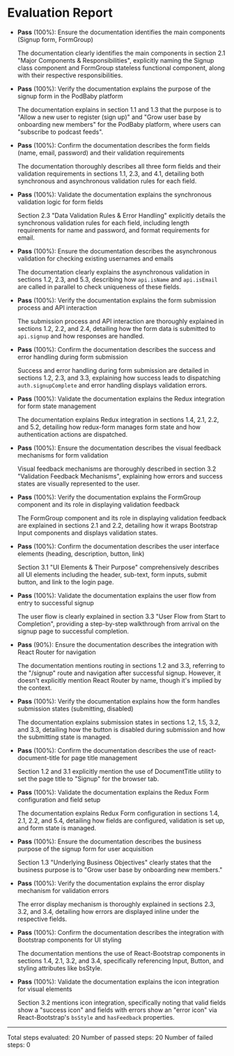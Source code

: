 # Evaluation Report

- **Pass** (100%): Ensure the documentation identifies the main components (Signup form, FormGroup)
  
  The documentation clearly identifies the main components in section 2.1 "Major Components & Responsibilities", explicitly naming the Signup class component and FormGroup stateless functional component, along with their respective responsibilities.

- **Pass** (100%): Verify the documentation explains the purpose of the signup form in the PodBaby platform
  
  The documentation explains in section 1.1 and 1.3 that the purpose is to "Allow a new user to register (sign up)" and "Grow user base by onboarding new members" for the PodBaby platform, where users can "subscribe to podcast feeds".

- **Pass** (100%): Confirm the documentation describes the form fields (name, email, password) and their validation requirements
  
  The documentation thoroughly describes all three form fields and their validation requirements in sections 1.1, 2.3, and 4.1, detailing both synchronous and asynchronous validation rules for each field.

- **Pass** (100%): Validate the documentation explains the synchronous validation logic for form fields
  
  Section 2.3 "Data Validation Rules & Error Handling" explicitly details the synchronous validation rules for each field, including length requirements for name and password, and format requirements for email.

- **Pass** (100%): Ensure the documentation describes the asynchronous validation for checking existing usernames and emails
  
  The documentation clearly explains the asynchronous validation in sections 1.2, 2.3, and 5.3, describing how `api.isName` and `api.isEmail` are called in parallel to check uniqueness of these fields.

- **Pass** (100%): Verify the documentation explains the form submission process and API interaction
  
  The submission process and API interaction are thoroughly explained in sections 1.2, 2.2, and 2.4, detailing how the form data is submitted to `api.signup` and how responses are handled.

- **Pass** (100%): Confirm the documentation describes the success and error handling during form submission
  
  Success and error handling during form submission are detailed in sections 1.2, 2.3, and 3.3, explaining how success leads to dispatching `auth.signupComplete` and error handling displays validation errors.

- **Pass** (100%): Validate the documentation explains the Redux integration for form state management
  
  The documentation explains Redux integration in sections 1.4, 2.1, 2.2, and 5.2, detailing how redux-form manages form state and how authentication actions are dispatched.

- **Pass** (100%): Ensure the documentation describes the visual feedback mechanisms for form validation
  
  Visual feedback mechanisms are thoroughly described in section 3.2 "Validation Feedback Mechanisms", explaining how errors and success states are visually represented to the user.

- **Pass** (100%): Verify the documentation explains the FormGroup component and its role in displaying validation feedback
  
  The FormGroup component and its role in displaying validation feedback are explained in sections 2.1 and 2.2, detailing how it wraps Bootstrap Input components and displays validation states.

- **Pass** (100%): Confirm the documentation describes the user interface elements (heading, description, button, link)
  
  Section 3.1 "UI Elements & Their Purpose" comprehensively describes all UI elements including the header, sub-text, form inputs, submit button, and link to the login page.

- **Pass** (100%): Validate the documentation explains the user flow from entry to successful signup
  
  The user flow is clearly explained in section 3.3 "User Flow from Start to Completion", providing a step-by-step walkthrough from arrival on the signup page to successful completion.

- **Pass** (90%): Ensure the documentation describes the integration with React Router for navigation
  
  The documentation mentions routing in sections 1.2 and 3.3, referring to the "/signup" route and navigation after successful signup. However, it doesn't explicitly mention React Router by name, though it's implied by the context.

- **Pass** (100%): Verify the documentation explains how the form handles submission states (submitting, disabled)
  
  The documentation explains submission states in sections 1.2, 1.5, 3.2, and 3.3, detailing how the button is disabled during submission and how the submitting state is managed.

- **Pass** (100%): Confirm the documentation describes the use of react-document-title for page title management
  
  Section 1.2 and 3.1 explicitly mention the use of DocumentTitle utility to set the page title to "Signup" for the browser tab.

- **Pass** (100%): Validate the documentation explains the Redux Form configuration and field setup
  
  The documentation explains Redux Form configuration in sections 1.4, 2.1, 2.2, and 5.4, detailing how fields are configured, validation is set up, and form state is managed.

- **Pass** (100%): Ensure the documentation describes the business purpose of the signup form for user acquisition
  
  Section 1.3 "Underlying Business Objectives" clearly states that the business purpose is to "Grow user base by onboarding new members."

- **Pass** (100%): Verify the documentation explains the error display mechanism for validation errors
  
  The error display mechanism is thoroughly explained in sections 2.3, 3.2, and 3.4, detailing how errors are displayed inline under the respective fields.

- **Pass** (100%): Confirm the documentation describes the integration with Bootstrap components for UI styling
  
  The documentation mentions the use of React-Bootstrap components in sections 1.4, 2.1, 3.2, and 3.4, specifically referencing Input, Button, and styling attributes like bsStyle.

- **Pass** (100%): Validate the documentation explains the icon integration for visual elements
  
  Section 3.2 mentions icon integration, specifically noting that valid fields show a "success icon" and fields with errors show an "error icon" via React-Bootstrap's `bsStyle` and `hasFeedback` properties.

---

Total steps evaluated: 20
Number of passed steps: 20
Number of failed steps: 0